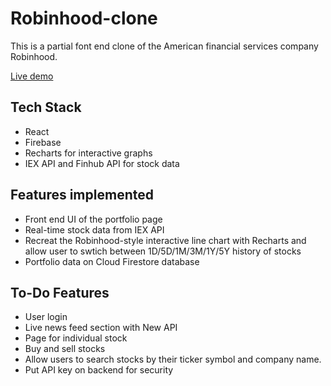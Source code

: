 # Robinhood-clone

This is a partial font end clone of the American financial services company Robinhood.

[Live demo](https://robinhood-12471.web.app/)

## Tech Stack

- React
- Firebase
- Recharts for interactive graphs
- IEX API and Finhub API for stock data

## Features implemented

- Front end UI of the portfolio page
- Real-time stock data from IEX API
- Recreat the Robinhood-style interactive line chart with Recharts
  and allow user to swtich between 1D/5D/1M/3M/1Y/5Y history of stocks
- Portfolio data on Cloud Firestore database

## To-Do Features

- User login
- Live news feed section with New API
- Page for individual stock
- Buy and sell stocks
- Allow users to search stocks by their ticker symbol and company name.
- Put API key on backend for security
